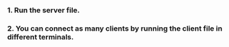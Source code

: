 ### 1. Run the server file.
### 2. You can connect as many clients by running the client file in different terminals.

